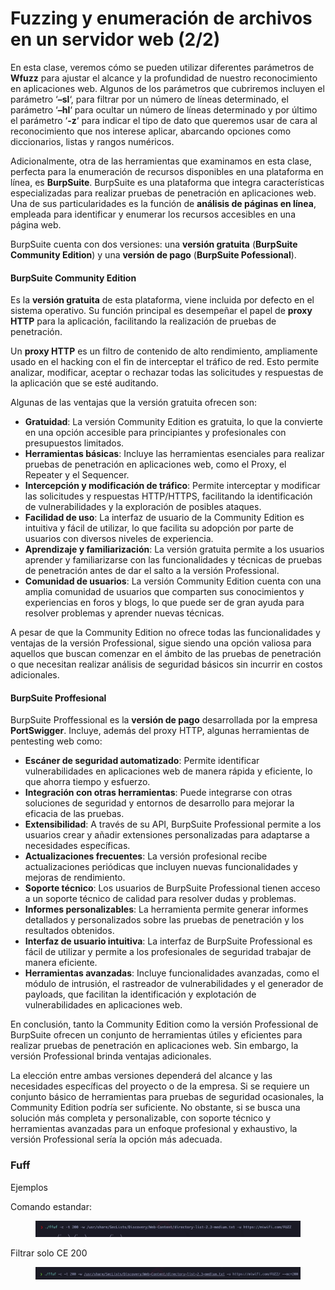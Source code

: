 # Fuzzing y enumeración de archivos en un servidor web (2/2)

En esta clase, veremos cómo se pueden utilizar diferentes parámetros de **Wfuzz** para ajustar el alcance y la profundidad de nuestro reconocimiento en aplicaciones web. Algunos de los parámetros que cubriremos incluyen el parámetro ‘**–sl**‘, para filtrar por un número de líneas determinado, el parámetro ‘**–hl**‘ para ocultar un número de líneas determinado y por último el parámetro ‘**-z**‘ para indicar el tipo de dato que queremos usar de cara al reconocimiento que nos interese aplicar, abarcando opciones como diccionarios, listas y rangos numéricos.

Adicionalmente, otra de las herramientas que examinamos en esta clase, perfecta para la enumeración de recursos disponibles en una plataforma en línea, es **BurpSuite**. BurpSuite es una plataforma que integra características especializadas para realizar pruebas de penetración en aplicaciones web. Una de sus particularidades es la función de **análisis de páginas en línea**, empleada para identificar y enumerar los recursos accesibles en una página web.

BurpSuite cuenta con dos versiones: una **versión gratuita** (**BurpSuite Community Edition**) y una **versión de pago** (**BurpSuite Pofessional**).

#### BurpSuite Community Edition

Es la **versión gratuita** de esta plataforma, viene incluida por defecto en el sistema operativo. Su función principal es desempeñar el papel de **proxy HTTP** para la aplicación, facilitando la realización de pruebas de penetración.

Un **proxy HTTP** es un filtro de contenido de alto rendimiento, ampliamente usado en el hacking con el fin de interceptar el tráfico de red. Esto permite analizar, modificar, aceptar o rechazar todas las solicitudes y respuestas de la aplicación que se esté auditando.

Algunas de las ventajas que la versión gratuita ofrecen son:

* **Gratuidad**: La versión Community Edition es gratuita, lo que la convierte en una opción accesible para principiantes y profesionales con presupuestos limitados.
* **Herramientas básicas**: Incluye las herramientas esenciales para realizar pruebas de penetración en aplicaciones web, como el Proxy, el Repeater y el Sequencer.
* **Intercepción y modificación de tráfico**: Permite interceptar y modificar las solicitudes y respuestas HTTP/HTTPS, facilitando la identificación de vulnerabilidades y la exploración de posibles ataques.
* **Facilidad de uso**: La interfaz de usuario de la Community Edition es intuitiva y fácil de utilizar, lo que facilita su adopción por parte de usuarios con diversos niveles de experiencia.
* **Aprendizaje y familiarización**: La versión gratuita permite a los usuarios aprender y familiarizarse con las funcionalidades y técnicas de pruebas de penetración antes de dar el salto a la versión Professional.
* **Comunidad de usuarios**: La versión Community Edition cuenta con una amplia comunidad de usuarios que comparten sus conocimientos y experiencias en foros y blogs, lo que puede ser de gran ayuda para resolver problemas y aprender nuevas técnicas.

A pesar de que la Community Edition no ofrece todas las funcionalidades y ventajas de la versión Professional, sigue siendo una opción valiosa para aquellos que buscan comenzar en el ámbito de las pruebas de penetración o que necesitan realizar análisis de seguridad básicos sin incurrir en costos adicionales.

#### BurpSuite Proffesional

BurpSuite Proffessional es la **versión de pago** desarrollada por la empresa **PortSwigger**. Incluye, además del proxy HTTP, algunas herramientas de pentesting web como:

* **Escáner de seguridad automatizado**: Permite identificar vulnerabilidades en aplicaciones web de manera rápida y eficiente, lo que ahorra tiempo y esfuerzo.
* **Integración con otras herramientas**: Puede integrarse con otras soluciones de seguridad y entornos de desarrollo para mejorar la eficacia de las pruebas.
* **Extensibilidad**: A través de su API, BurpSuite Professional permite a los usuarios crear y añadir extensiones personalizadas para adaptarse a necesidades específicas.
* **Actualizaciones frecuentes**: La versión profesional recibe actualizaciones periódicas que incluyen nuevas funcionalidades y mejoras de rendimiento.
* **Soporte técnico**: Los usuarios de BurpSuite Professional tienen acceso a un soporte técnico de calidad para resolver dudas y problemas.
* **Informes personalizables**: La herramienta permite generar informes detallados y personalizados sobre las pruebas de penetración y los resultados obtenidos.
* **Interfaz de usuario intuitiva**: La interfaz de BurpSuite Professional es fácil de utilizar y permite a los profesionales de seguridad trabajar de manera eficiente.
* **Herramientas avanzadas**: Incluye funcionalidades avanzadas, como el módulo de intrusión, el rastreador de vulnerabilidades y el generador de payloads, que facilitan la identificación y explotación de vulnerabilidades en aplicaciones web.

En conclusión, tanto la Community Edition como la versión Professional de BurpSuite ofrecen un conjunto de herramientas útiles y eficientes para realizar pruebas de penetración en aplicaciones web. Sin embargo, la versión Professional brinda ventajas adicionales.

La elección entre ambas versiones dependerá del alcance y las necesidades específicas del proyecto o de la empresa. Si se requiere un conjunto básico de herramientas para pruebas de seguridad ocasionales, la Community Edition podría ser suficiente. No obstante, si se busca una solución más completa y personalizable, con soporte técnico y herramientas avanzadas para un enfoque profesional y exhaustivo, la versión Professional sería la opción más adecuada.

### Fuff

Ejemplos

Comando estandar:

<figure><img src="../../../../.gitbook/assets/image (8) (1) (1).png" alt=""><figcaption></figcaption></figure>

Filtrar solo CE 200&#x20;

<figure><img src="../../../../.gitbook/assets/image (9) (1) (1).png" alt=""><figcaption></figcaption></figure>

